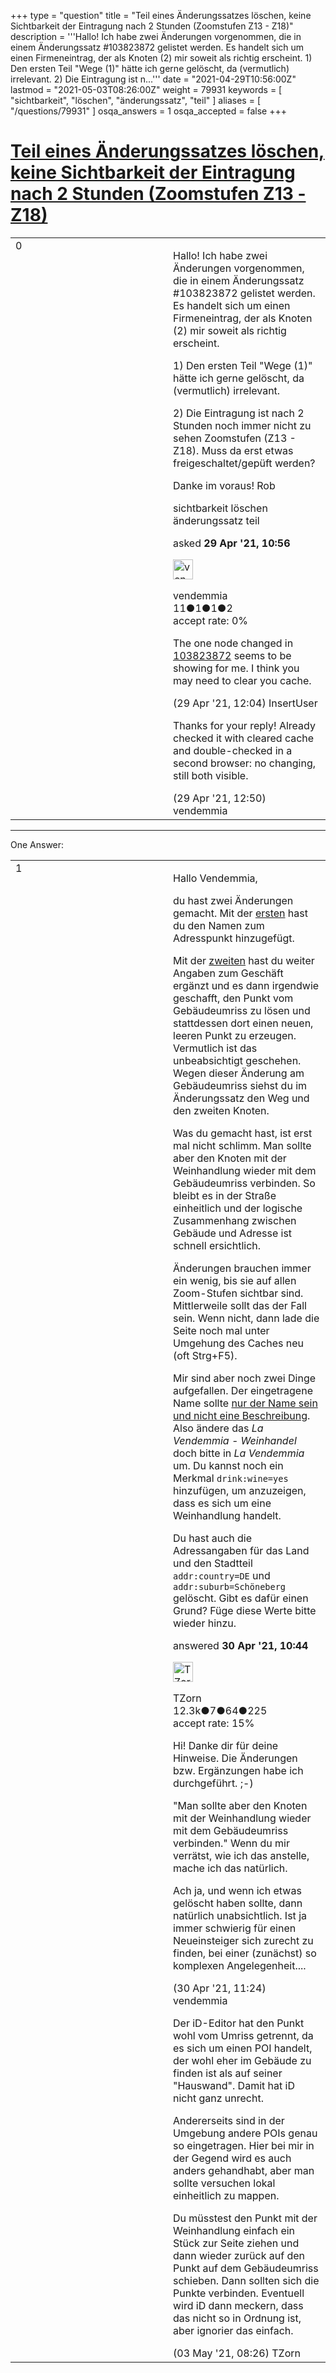 +++
type = "question"
title = "Teil eines Änderungssatzes löschen, keine Sichtbarkeit der Eintragung nach 2 Stunden (Zoomstufen Z13 - Z18)"
description = '''Hallo! Ich habe zwei Änderungen vorgenommen, die in einem Änderungssatz #103823872 gelistet werden. Es handelt sich um einen Firmeneintrag, der als Knoten (2) mir soweit als richtig erscheint. 1) Den ersten Teil &quot;Wege (1)&quot; hätte ich gerne gelöscht, da (vermutlich) irrelevant. 2) Die Eintragung ist n...'''
date = "2021-04-29T10:56:00Z"
lastmod = "2021-05-03T08:26:00Z"
weight = 79931
keywords = [ "sichtbarkeit", "löschen", "änderungssatz", "teil" ]
aliases = [ "/questions/79931" ]
osqa_answers = 1
osqa_accepted = false
+++

<div class="headNormal">

# [Teil eines Änderungssatzes löschen, keine Sichtbarkeit der Eintragung nach 2 Stunden (Zoomstufen Z13 - Z18)](/questions/79931/teil-eines-anderungssatzes-loschen-keine-sichtbarkeit-der-eintragung-nach-2-stunden-zoomstufen-z13-z18)

</div>

<div id="main-body">

<div id="askform">

<table id="question-table" style="width:100%;">
<colgroup>
<col style="width: 50%" />
<col style="width: 50%" />
</colgroup>
<tbody>
<tr>
<td style="width: 30px; vertical-align: top"><div class="vote-buttons">
<span id="post-79931-upvote" class="ajax-command post-vote up" rel="nofollow" title="I like this post (click again to cancel)"> </span>
<div id="post-79931-score" class="post-score" title="current number of votes">
0
</div>
<span id="post-79931-downvote" class="ajax-command post-vote down" rel="nofollow" title="I dont like this post (click again to cancel)"> </span> <span id="favorite-mark" class="ajax-command favorite-mark" rel="nofollow" title="mark/unmark this question as favorite (click again to cancel)"> </span>
<div id="favorite-count" class="favorite-count">
&#10;</div>
</div></td>
<td><div id="item-right">
<div class="question-body">
<p>Hallo! Ich habe zwei Änderungen vorgenommen, die in einem Änderungssatz #103823872 gelistet werden. Es handelt sich um einen Firmeneintrag, der als Knoten (2) mir soweit als richtig erscheint.</p>
<p>1) Den ersten Teil "Wege (1)" hätte ich gerne gelöscht, da (vermutlich) irrelevant.</p>
<p>2) Die Eintragung ist nach 2 Stunden noch immer nicht zu sehen Zoomstufen (Z13 - Z18). Muss da erst etwas freigeschaltet/gepüft werden?</p>
<p>Danke im voraus! Rob</p>
</div>
<div id="question-tags" class="tags-container tags">
<span class="post-tag tag-link-sichtbarkeit" rel="tag" title="see questions tagged &#39;sichtbarkeit&#39;">sichtbarkeit</span> <span class="post-tag tag-link-löschen" rel="tag" title="see questions tagged &#39;löschen&#39;">löschen</span> <span class="post-tag tag-link-änderungssatz" rel="tag" title="see questions tagged &#39;änderungssatz&#39;">änderungssatz</span> <span class="post-tag tag-link-teil" rel="tag" title="see questions tagged &#39;teil&#39;">teil</span>
</div>
<div id="question-controls" class="post-controls">
&#10;</div>
<div class="post-update-info-container">
<div class="post-update-info post-update-info-user">
<p>asked <strong>29 Apr '21, 10:56</strong></p>
<img src="https://secure.gravatar.com/avatar/e47f4880d07f6789650fcd9a687b97bc?s=32&amp;d=identicon&amp;r=g" class="gravatar" width="32" height="32" alt="vendemmia&#39;s gravatar image" />
<p><span>vendemmia</span><br />
<span class="score" title="11 reputation points">11</span><span title="1 badges"><span class="badge1">●</span><span class="badgecount">1</span></span><span title="1 badges"><span class="silver">●</span><span class="badgecount">1</span></span><span title="2 badges"><span class="bronze">●</span><span class="badgecount">2</span></span><br />
<span class="accept_rate" title="Rate of the user&#39;s accepted answers">accept rate:</span> <span title="vendemmia has no accepted answers">0%</span></p>
</div>
</div>
<div id="comments-container-79931" class="comments-container">
<span id="79937"></span>
<div id="comment-79937" class="comment">
<div id="post-79937-score" class="comment-score">
&#10;</div>
<div class="comment-text">
<p>The one node changed in <a href="https://www.openstreetmap.org/changeset/103823872#map=12/26.5156/-78.6659">103823872</a> seems to be showing for me. I think you may need to clear you cache.</p>
</div>
<div id="comment-79937-info" class="comment-info">
<span class="comment-age">(29 Apr '21, 12:04)</span> <span class="comment-user userinfo">InsertUser</span>
</div>
</div>
<span id="79942"></span>
<div id="comment-79942" class="comment">
<div id="post-79942-score" class="comment-score">
&#10;</div>
<div class="comment-text">
<p>Thanks for your reply! Already checked it with cleared cache and double-checked in a second browser: no changing, still both visible.</p>
</div>
<div id="comment-79942-info" class="comment-info">
<span class="comment-age">(29 Apr '21, 12:50)</span> <span class="comment-user userinfo">vendemmia</span>
</div>
</div>
</div>
<div id="comment-tools-79931" class="comment-tools">
&#10;</div>
<div class="clear">
&#10;</div>
<div id="comment-79931-form-container" class="comment-form-container">
&#10;</div>
<div class="clear">
&#10;</div>
</div></td>
</tr>
</tbody>
</table>

------------------------------------------------------------------------

<div class="tabBar">

<span id="sort-top"></span>

<div class="headQuestions">

One Answer:

</div>

</div>

<span id="79953"></span>

<div id="answer-container-79953" class="answer">

<table style="width:100%;">
<colgroup>
<col style="width: 50%" />
<col style="width: 50%" />
</colgroup>
<tbody>
<tr>
<td style="width: 30px; vertical-align: top"><div class="vote-buttons">
<span id="post-79953-upvote" class="ajax-command post-vote up" rel="nofollow" title="I like this post (click again to cancel)"> </span>
<div id="post-79953-score" class="post-score" title="current number of votes">
1
</div>
<span id="post-79953-downvote" class="ajax-command post-vote down" rel="nofollow" title="I dont like this post (click again to cancel)"> </span>
</div></td>
<td><div class="item-right">
<div class="answer-body">
<p>Hallo Vendemmia,</p>
<p>du hast zwei Änderungen gemacht. Mit der <a href="https://www.openstreetmap.org/changeset/103823872#map=19/52.48833/13.35326">ersten</a> hast du den Namen zum Adresspunkt hinzugefügt.</p>
<p>Mit der <a href="https://www.openstreetmap.org/changeset/103825790">zweiten</a> hast du weiter Angaben zum Geschäft ergänzt und es dann irgendwie geschafft, den Punkt vom Gebäudeumriss zu lösen und stattdessen dort einen neuen, leeren Punkt zu erzeugen. Vermutlich ist das unbeabsichtigt geschehen. Wegen dieser Änderung am Gebäudeumriss siehst du im Änderungssatz den Weg und den zweiten Knoten.</p>
<p>Was du gemacht hast, ist erst mal nicht schlimm. Man sollte aber den Knoten mit der Weinhandlung wieder mit dem Gebäudeumriss verbinden. So bleibt es in der Straße einheitlich und der logische Zusammenhang zwischen Gebäude und Adresse ist schnell ersichtlich.</p>
<p>Änderungen brauchen immer ein wenig, bis sie auf allen Zoom-Stufen sichtbar sind. Mittlerweile sollt das der Fall sein. Wenn nicht, dann lade die Seite noch mal unter Umgehung des Caches neu (oft Strg+F5).</p>
<p>Mir sind aber noch zwei Dinge aufgefallen. Der eingetragene Name sollte <a href="https://wiki.openstreetmap.org/wiki/DE:Names#name_ist_nur_der_Name">nur der Name sein und nicht eine Beschreibung</a>. Also ändere das <em>La Vendemmia - Weinhandel</em> doch bitte in <em>La Vendemmia</em> um. Du kannst noch ein Merkmal <code>drink:wine=yes</code> hinzufügen, um anzuzeigen, dass es sich um eine Weinhandlung handelt.</p>
<p>Du hast auch die Adressangaben für das Land und den Stadtteil <code>addr:country=DE</code> und <code>addr:suburb=Schöneberg</code> gelöscht. Gibt es dafür einen Grund? Füge diese Werte bitte wieder hinzu.</p>
</div>
<div class="answer-controls post-controls">
&#10;</div>
<div class="post-update-info-container">
<div class="post-update-info post-update-info-user">
<p>answered <strong>30 Apr '21, 10:44</strong></p>
<img src="https://secure.gravatar.com/avatar/ddebc8d5f4e0458413eacf65e36561a9?s=32&amp;d=identicon&amp;r=g" class="gravatar" width="32" height="32" alt="TZorn&#39;s gravatar image" />
<p><span>TZorn</span><br />
<span class="score" title="12350 reputation points"><span>12.3k</span></span><span title="7 badges"><span class="badge1">●</span><span class="badgecount">7</span></span><span title="64 badges"><span class="silver">●</span><span class="badgecount">64</span></span><span title="225 badges"><span class="bronze">●</span><span class="badgecount">225</span></span><br />
<span class="accept_rate" title="Rate of the user&#39;s accepted answers">accept rate:</span> <span title="TZorn has 63 accepted answers">15%</span></p>
</div>
</div>
<div id="comments-container-79953" class="comments-container">
<span id="79954"></span>
<div id="comment-79954" class="comment">
<div id="post-79954-score" class="comment-score">
&#10;</div>
<div class="comment-text">
<p>Hi! Danke dir für deine Hinweise. Die Änderungen bzw. Ergänzungen habe ich durchgeführt. ;-)</p>
<p>"Man sollte aber den Knoten mit der Weinhandlung wieder mit dem Gebäudeumriss verbinden." Wenn du mir verrätst, wie ich das anstelle, mache ich das natürlich.</p>
<p>Ach ja, und wenn ich etwas gelöscht haben sollte, dann natürlich unabsichtlich. Ist ja immer schwierig für einen Neueinsteiger sich zurecht zu finden, bei einer (zunächst) so komplexen Angelegenheit....</p>
</div>
<div id="comment-79954-info" class="comment-info">
<span class="comment-age">(30 Apr '21, 11:24)</span> <span class="comment-user userinfo">vendemmia</span>
</div>
</div>
<span id="79975"></span>
<div id="comment-79975" class="comment">
<div id="post-79975-score" class="comment-score">
&#10;</div>
<div class="comment-text">
<p>Der iD-Editor hat den Punkt wohl vom Umriss getrennt, da es sich um einen POI handelt, der wohl eher im Gebäude zu finden ist als auf seiner "Hauswand". Damit hat iD nicht ganz unrecht.</p>
<p>Andererseits sind in der Umgebung andere POIs genau so eingetragen. Hier bei mir in der Gegend wird es auch anders gehandhabt, aber man sollte versuchen lokal einheitlich zu mappen.</p>
<p>Du müsstest den Punkt mit der Weinhandlung einfach ein Stück zur Seite ziehen und dann wieder zurück auf den Punkt auf dem Gebäudeumriss schieben. Dann sollten sich die Punkte verbinden. Eventuell wird iD dann meckern, dass das nicht so in Ordnung ist, aber ignorier das einfach.</p>
</div>
<div id="comment-79975-info" class="comment-info">
<span class="comment-age">(03 May '21, 08:26)</span> <span class="comment-user userinfo">TZorn</span>
</div>
</div>
</div>
<div id="comment-tools-79953" class="comment-tools">
&#10;</div>
<div class="clear">
&#10;</div>
<div id="comment-79953-form-container" class="comment-form-container">
&#10;</div>
<div class="clear">
&#10;</div>
</div></td>
</tr>
</tbody>
</table>

</div>

<div class="paginator-container-left">

</div>

</div>

</div>

